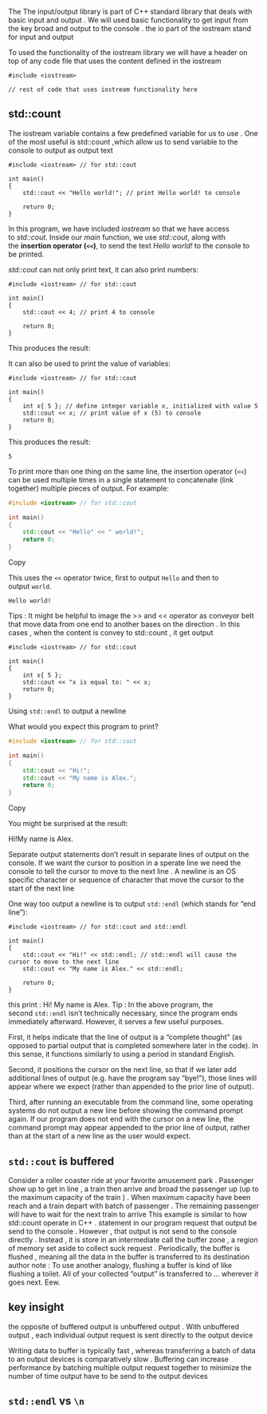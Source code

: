 The The input/output library is part of    C++   standard library  that  deals with basic input and output . We will used basic functionality to  get input from the key broad and output to the console . the io part of the iostream stand for input and output 

To used the functionality of the iostream library we will have a header on top of any code file  that uses the content defined in the iostream  
```
#include <iostream>

// rest of code that uses iostream functionality here
```
## std::count  
The iostream variable  contains a few predefined variable for us to use . One of the most useful is std::count ,which  allow us to send variable to  the console to output as output text 

```
#include <iostream> // for std::cout

int main()
{
    std::cout << "Hello world!"; // print Hello world! to console

    return 0;
}
```
In this program, we have included _iostream_ so that we have access to _std::cout_. Inside our _main_ function, we use _std::cout_, along with the **insertion operator (`<<`)**, to send the text _Hello world!_ to the console to be printed.

_std::cout_ can not only print text, it can also print numbers:

```
#include <iostream> // for std::cout

int main()
{
    std::cout << 4; // print 4 to console

    return 0;
}
```

This produces the result:

It can also be used to print the value of variables:
```
#include <iostream> // for std::cout

int main()
{
    int x{ 5 }; // define integer variable x, initialized with value 5
    std::cout << x; // print value of x (5) to console
    return 0;
}
```
This produces the result: 

``` 
5
```

To print more than one thing on the same line, the insertion operator (`<<`) can be used multiple times in a single statement to concatenate (link together) multiple pieces of output. For example:

```cpp
#include <iostream> // for std::cout

int main()
{
    std::cout << "Hello" << " world!";
    return 0;
}
```

Copy

This uses the `<<` operator twice, first to output `Hello` and then to output `world`.
```
Hello world!
``` 


Tips  :  It might be  helpful  to image the >> and << operator as conveyor belt that move data from  one end to another bases on the direction . In this cases , when the content is convey to std::count , it get output 
```
#include <iostream> // for std::cout

int main()
{
    int x{ 5 };
    std::cout << "x is equal to: " << x;
    return 0;
}
```
Using `std::endl` to output a newline

What would you expect this program to print?

```cpp
#include <iostream> // for std::cout

int main()
{
    std::cout << "Hi!";
    std::cout << "My name is Alex.";
    return 0;
}
```

Copy

You might be surprised at the result:

Hi!My name is Alex.

Separate output statements don’t result in separate lines of output on the console.
If we want the cursor to position in a sperate line we need the console to tell  the cursor to  move to the next line . A newline is an OS specific character or sequence of character that move the cursor to the start of the next line 

One way too output a newline is to output `std::endl` (which stands for “end line”):  
```
#include <iostream> // for std::cout and std::endl

int main()
{
    std::cout << "Hi!" << std::endl; // std::endl will cause the cursor to move to the next line
    std::cout << "My name is Alex." << std::endl;

    return 0;
}
```
this print : 
Hi!
My name is Alex. 
Tip : In the above program, the second `std::endl` isn’t technically necessary, since the program ends immediately afterward. However, it serves a few useful purposes.

First, it helps indicate that the line of output is a “complete thought” (as opposed to partial output that is completed somewhere later in the code). In this sense, it functions similarly to using a period in standard English.

Second, it positions the cursor on the next line, so that if we later add additional lines of output (e.g. have the program say “bye!”), those lines will appear where we expect (rather than appended to the prior line of output).

Third, after running an executable from the command line, some operating systems do not output a new line before showing the command prompt again. If our program does not end with the cursor on a new line, the command prompt may appear appended to the prior line of output, rather than at the start of a new line as the user would expect.

## `std::cout` is buffered 
Consider a roller coaster ride  at your favorite amusement park  . Passenger show up to get in line , a train then arrive and broad the passenger up (up to the maximum capacity of the train ) . When maximum capacity have been reach and a train depart with batch of passenger . The remaining  passenger will have to wait for the next train to arrive 
This example is similar to how std::count operate in C++ .  statement in our program request that output be send to the console . However , that output is not send to the console directly . Instead , it is store in an intermediate call the buffer zone , a region of memory set aside to collect suck request . Periodically, the buffer is flushed , meaning all the data in the buffer is transferred to its destination 
author note :  To use another analogy, flushing a buffer is kind of like flushing a toilet. All of your collected “output” is transferred to … wherever it goes next. Eew.  
## key insight 
the opposite of buffered  output is unbuffered output  . With  unbuffered output , each individual  output request  is sent directly  to the output device   

Writing data to buffer is typically fast  ,  whereas  transferring a batch of data to an output devices is comparatively slow . Buffering  can increase performance by batching multiple output request together to minimize the number of time  output have to be send to the output devices 

## `std::endl` vs `\n` 
